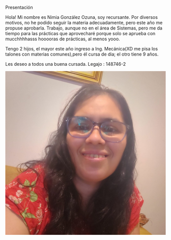 

Presentación

Hola!
Mi nombre es Nimia González Ozuna, soy recursante. Por diversos motivos, no he podido seguir la materia adecuadamente, pero este año me propuse aprobarla.
Trabajo, aunque no en el área de Sistemas, pero me da tiempo para las prácticas que aprovecharé porque solo se aprueba con mucchhhhasss hooooras de prácticas, al menos yooo.

Tengo 2 hijos, el mayor este año ingreso a Ing. Mecánica(XD me pisa los talones con materias comunes),pero él cursa de dia; el otro tiene 9 años.

Les deseo a todos una buena cursada.
Legajo : 148746-2

![Foto](images/nimi.png)

